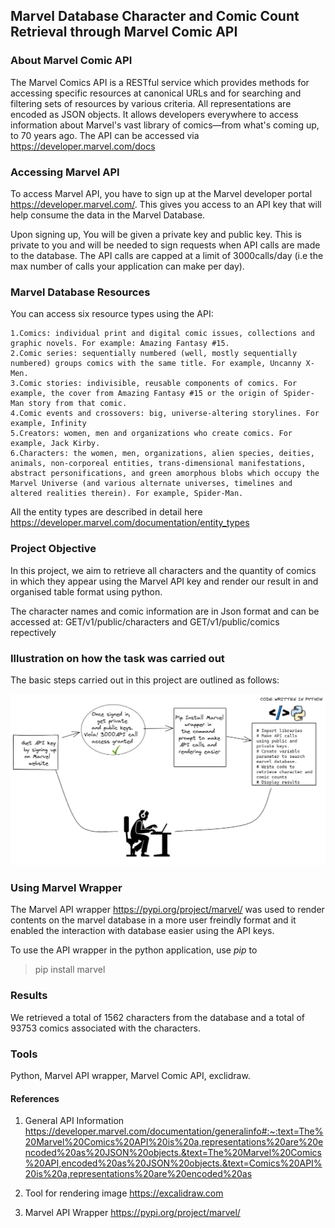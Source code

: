 ## Marvel Database Character and Comic Count Retrieval through Marvel Comic API

### About Marvel Comic API
The Marvel Comics API is a RESTful service which provides methods for accessing specific resources at canonical URLs and for searching and filtering sets of resources by various criteria. All representations are encoded as JSON objects.
It allows developers everywhere to access information about Marvel's vast library of comics—from what's coming up, to 70 years ago.
The API can be accessed via https://developer.marvel.com/docs

### Accessing Marvel API
To access Marvel API, you have to sign up at the Marvel developer portal https://developer.marvel.com/. This gives you access to an API key that will help consume the data in the Marvel Database.

Upon signing up, You will be given a private key and public key. This is private to you and will be needed to sign requests when API calls are made to the database. The API calls are capped at a limit of 3000calls/day (i.e the max number of calls your application can make per day).

### Marvel Database Resources
You can access six resource types using the API:

    1.Comics: individual print and digital comic issues, collections and graphic novels. For example: Amazing Fantasy #15.
    2.Comic series: sequentially numbered (well, mostly sequentially numbered) groups comics with the same title. For example, Uncanny X-Men.
    3.Comic stories: indivisible, reusable components of comics. For example, the cover from Amazing Fantasy #15 or the origin of Spider-Man story from that comic.
    4.Comic events and crossovers: big, universe-altering storylines. For example, Infinity
    5.Creators: women, men and organizations who create comics. For example, Jack Kirby.
    6.Characters: the women, men, organizations, alien species, deities, animals, non-corporeal entities, trans-dimensional manifestations, abstract personifications, and green amorphous blobs which occupy the Marvel Universe (and various alternate universes, timelines and altered realities therein). For example, Spider-Man.
All the entity types are described in detail here https://developer.marvel.com/documentation/entity_types

### Project Objective

In this project, we aim to retrieve all characters and the quantity of comics in which they appear using the Marvel API key and render our result in and organised table format using python.

The character names and comic information are in Json format and can be accessed at: GET/v1/public/characters and  GET/v1/public/comics repectively

### Illustration on how the task was carried out

The basic steps carried out in this project are outlined as follows:

![My Image](Marvel%20datatask%20Story.png)

### Using Marvel Wrapper

The Marvel API wrapper https://pypi.org/project/marvel/ was used to render contents on the marvel database in a more user freindly format and it enabled the interaction with database easier using the API keys.

To use the API wrapper in the python application, use *pip* to 
> pip install marvel

### Results

We retrieved a total of 1562 characters from the database and a total of 93753 comics associated with the characters.

### Tools
Python, Marvel API wrapper, Marvel Comic API, exclidraw.



#### References
1. General API Information https://developer.marvel.com/documentation/generalinfo#:~:text=The%20Marvel%20Comics%20API%20is%20a,representations%20are%20encoded%20as%20JSON%20objects.&text=The%20Marvel%20Comics%20API,encoded%20as%20JSON%20objects.&text=Comics%20API%20is%20a,representations%20are%20encoded%20as

2. Tool for rendering image 
https://excalidraw.com

3. Marvel API Wrapper
https://pypi.org/project/marvel/

